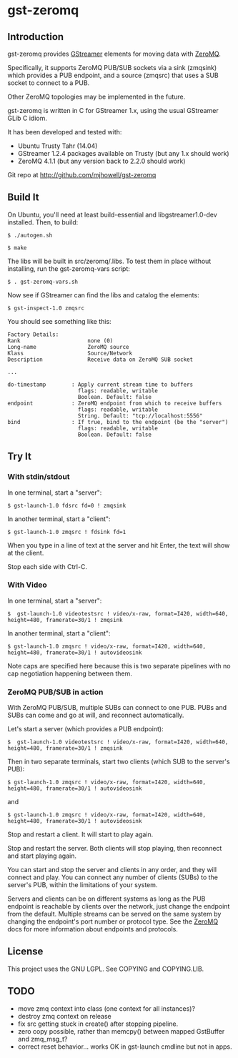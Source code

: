 # gst-zeromq

## Introduction

gst-zeromq provides [GStreamer](http://gstreamer.freedesktop.org) elements for moving data with [ZeroMQ](http://zeromq.org).

Specifically, it supports ZeroMQ PUB/SUB sockets via a sink (zmqsink) which provides a PUB endpoint, and a source (zmqsrc) that uses a SUB socket to connect to a PUB.

Other ZeroMQ topologies may be implemented in the future.

gst-zeromq is written in C for GStreamer 1.x, using the usual GStreamer GLib C idiom.

It has been developed and tested with:

* Ubuntu Trusty Tahr (14.04)
* GStreamer 1.2.4 packages available on Trusty (but any 1.x should work)
* ZeroMQ 4.1.1 (but any version back to 2.2.0 should work)

Git repo at http://github.com/mjhowell/gst-zeromq

## Build It

On Ubuntu, you'll need at least build-essential and libgstreamer1.0-dev installed. Then, to build:

    $ ./autogen.sh

    $ make

The libs will be built in src/zeromq/.libs. To test them in place without installing, run the gst-zeromq-vars script:

    $ . gst-zeromq-vars.sh

Now see if GStreamer can find the libs and catalog the elements:

    $ gst-inspect-1.0 zmqsrc

You should see something like this:

```
Factory Details:
Rank                     none (0)
Long-name                ZeroMQ source
Klass                    Source/Network
Description              Receive data on ZeroMQ SUB socket

...

do-timestamp        : Apply current stream time to buffers
                      flags: readable, writable
                      Boolean. Default: false
endpoint            : ZeroMQ endpoint from which to receive buffers
                      flags: readable, writable
                      String. Default: "tcp://localhost:5556"
bind                : If true, bind to the endpoint (be the "server")
                      flags: readable, writable
                      Boolean. Default: false

```

## Try It

### With stdin/stdout

In one terminal, start a "server":

    $ gst-launch-1.0 fdsrc fd=0 ! zmqsink

In another terminal, start a "client":

    $ gst-launch-1.0 zmqsrc ! fdsink fd=1

When you type in a line of text at the server and hit Enter, the text will show at the client.

Stop each side with Ctrl-C.

### With Video

In one terminal, start a "server":

    $  gst-launch-1.0 videotestsrc ! video/x-raw, format=I420, width=640, height=480, framerate=30/1 ! zmqsink

In another terminal, start a "client":

    $ gst-launch-1.0 zmqsrc ! video/x-raw, format=I420, width=640, height=480, framerate=30/1 ! autovideosink

Note caps are specified here because this is two separate pipelines with no cap negotiation happening between them.

### ZeroMQ PUB/SUB in action

With ZeroMQ PUB/SUB, multiple SUBs can connect to one PUB. PUBs and SUBs can come and go at will, and reconnect automatically.

Let's start a server (which provides a PUB endpoint):

    $  gst-launch-1.0 videotestsrc ! video/x-raw, format=I420, width=640, height=480, framerate=30/1 ! zmqsink

Then in two separate terminals, start two clients (which SUB to the server's PUB):

    $ gst-launch-1.0 zmqsrc ! video/x-raw, format=I420, width=640, height=480, framerate=30/1 ! autovideosink

and

    $ gst-launch-1.0 zmqsrc ! video/x-raw, format=I420, width=640, height=480, framerate=30/1 ! autovideosink

Stop and restart a client. It will start to play again.

Stop and restart the server. Both clients will stop playing, then reconnect and start playing again.

You can start and stop the server and clients in any order, and they will connect and play. You can connect any number of clients (SUBs) to the server's PUB, within the limitations of your system.

Servers and clients can be on different systems as long as the PUB endpoint is reachable by clients over the network, just change the endpoint from the default. Multiple streams can be served on the same system by changing the endpoint's port number or protocol type. See the [ZeroMQ](http://zeromq.org) docs for more information about endpoints and protocols.

## License

This project uses the GNU LGPL. See COPYING and COPYING.LIB.

## TODO
* move zmq context into class (one context for all instances)?
* destroy zmq context on release
* fix src getting stuck in create() after stopping pipeline.
* zero copy possible, rather than memcpy() between mapped GstBuffer and zmq_msg_t?
* correct reset behavior... works OK in gst-launch cmdline but not in apps.
